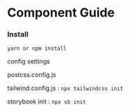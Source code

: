 # Component Guide



### Install 

`yarn or npm install`



config settings

postcss.config.js 

tailwind.config.js  : `npx tailwindcss init`

storybook init : `npx sb init`



